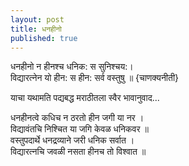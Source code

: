 ```yaml
---
layout: post
title: धनहीनो
published: true
---
```


धनहीनो न हीनश्च धनिक: स सुनिश्चय:।  
विद्यारत्नेन यो हीन: स हीन: सर्व वस्तुषु ॥ {चाणक्यनीती}

याचा यथामति पद्यबद्ध मराठीतला स्वैर भावानुवाद...

धनहीनत्वे कधिच न ठरतो हीन जगी या नर ।  
विद्यावंतचि निश्चित या जगि केवळ धनिकवर ॥  
वस्तुपदार्थे धनद्रव्याने जरी धनिक सर्वात ।  
विद्यारत्नचि जवळी नसता हीनच तो विश्वात ॥

